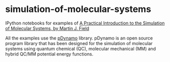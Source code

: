 # simulation-of-molecular-systems

IPython notebooks for examples of [A Practical Introduction to the Simulation of Molecular Systems, by Martin J. Field](http://www.cambridge.org/br/academic/subjects/chemistry/chemistry-general-interest/practical-introduction-simulation-molecular-systems-2nd-edition)

All the examples use the [pDynamo](https://sites.google.com/site/pdynamomodeling/) library. pDynamo is an open source program library that has been designed for the simulation of molecular systems using quantum chemical (QC), molecular mechanical (MM) and hybrid QC/MM potential energy functions.
